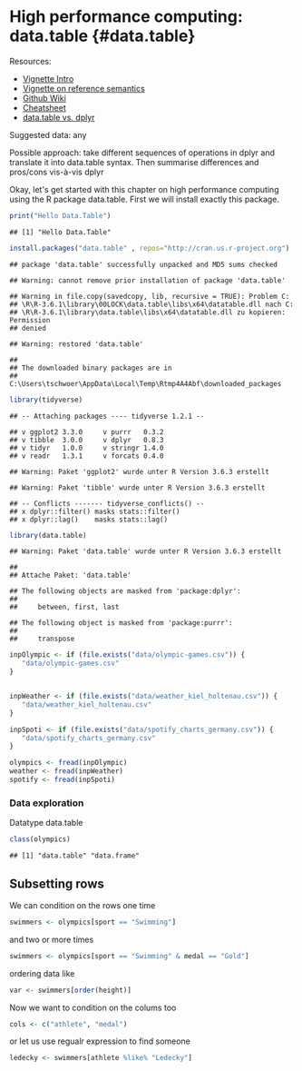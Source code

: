 # High performance computing: data.table {#data.table}

Resources:

- [Vignette Intro](https://cran.r-project.org/web/packages/data.table/vignettes/datatable-intro.html)
- [Vignette on reference semantics](https://cran.r-project.org/web/packages/data.table/vignettes/datatable-reference-semantics.html)
- [Github Wiki](https://github.com/Rdatatable/data.table/wiki)
- [Cheatsheet](https://raw.githubusercontent.com/rstudio/cheatsheets/master/datatable.pdf)
- [data.table vs. dplyr](https://stackoverflow.com/questions/21435339/data-table-vs-dplyr-can-one-do-something-well-the-other-cant-or-does-poorly)

Suggested data: any

Possible approach: take different sequences of operations in dplyr and translate it into data.table syntax. Then summarise differences and pros/cons vis-à-vis dplyr 

Okay, let's get started with this chapter on high performance computing using the R package data.table.
First we will install exactly this package.


```r
print("Hello Data.Table")
```

```
## [1] "Hello Data.Table"
```

```r
install.packages("data.table" , repos="http://cran.us.r-project.org")
```

```
## package 'data.table' successfully unpacked and MD5 sums checked
```

```
## Warning: cannot remove prior installation of package 'data.table'
```

```
## Warning in file.copy(savedcopy, lib, recursive = TRUE): Problem C:
## \R\R-3.6.1\library\00LOCK\data.table\libs\x64\datatable.dll nach C:
## \R\R-3.6.1\library\data.table\libs\x64\datatable.dll zu kopieren: Permission
## denied
```

```
## Warning: restored 'data.table'
```

```
## 
## The downloaded binary packages are in
## 	C:\Users\tschwoer\AppData\Local\Temp\Rtmp4A4Abf\downloaded_packages
```



```r
library(tidyverse) 
```

```
## -- Attaching packages ---- tidyverse 1.2.1 --
```

```
## v ggplot2 3.3.0     v purrr   0.3.2
## v tibble  3.0.0     v dplyr   0.8.3
## v tidyr   1.0.0     v stringr 1.4.0
## v readr   1.3.1     v forcats 0.4.0
```

```
## Warning: Paket 'ggplot2' wurde unter R Version 3.6.3 erstellt
```

```
## Warning: Paket 'tibble' wurde unter R Version 3.6.3 erstellt
```

```
## -- Conflicts ------- tidyverse_conflicts() --
## x dplyr::filter() masks stats::filter()
## x dplyr::lag()    masks stats::lag()
```

```r
library(data.table)
```

```
## Warning: Paket 'data.table' wurde unter R Version 3.6.3 erstellt
```

```
## 
## Attache Paket: 'data.table'
```

```
## The following objects are masked from 'package:dplyr':
## 
##     between, first, last
```

```
## The following object is masked from 'package:purrr':
## 
##     transpose
```

```r
inpOlympic <- if (file.exists("data/olympic-games.csv")) {
   "data/olympic-games.csv"
} 


inpWeather <- if (file.exists("data/weather_kiel_holtenau.csv")) {
   "data/weather_kiel_holtenau.csv"
} 

inpSpoti <- if (file.exists("data/spotify_charts_germany.csv")) {
   "data/spotify_charts_germany.csv"
} 

olympics <- fread(inpOlympic)
weather <- fread(inpWeather)
spotify <- fread(inpSpoti)
```
### Data exploration

Datatype data.table


```r
class(olympics)
```

```
## [1] "data.table" "data.frame"
```


## Subsetting rows
We can condition on the rows one time


```r
swimmers <- olympics[sport == "Swimming"]
```

and two or more times


```r
swimmers <- olympics[sport == "Swimming" & medal == "Gold"]
```

ordering data like


```r
var <- swimmers[order(height)]
```

Now we want to condition on the colums too


```r
cols <- c("athlete", "medal")
```


or let us use regualr expression to find someone


```r
ledecky <- swimmers[athlete %like% "Ledecky"]
```







